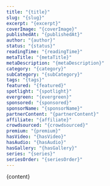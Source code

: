 ```yaml
---
title: "{title}"
slug: "{slug}"
excerpt: "{excerpt}"
coverImage: "{coverImage}"
publishedAt: "{publishedAt}"
author: "{author}"
status: "{status}"
readingTime: "{readingTime}"
metaTitle: "{metaTitle}"
metaDescription: "{metaDescription}"
category: "{category}"
subCategory: "{subCategory}"
tags: "{tags}"
featured: "{featured}"
spotlight: "{spotlight}"
evergreen: "{evergreen}"
sponsored: "{sponsored}"
sponsorName: "{sponsorName}"
partnerContent: "{partnerContent}"
affiliate: "{affiliate}"
crowdsourced: "{crowdsourced}"
premium: "{premium}"
hasVideo: "{hasVideo}"
hasAudio: "{hasAudio}"
hasGallery: "{hasGallery}"
series: "{series}"
seriesOrder: "{seriesOrder}"
---
```


{content}
